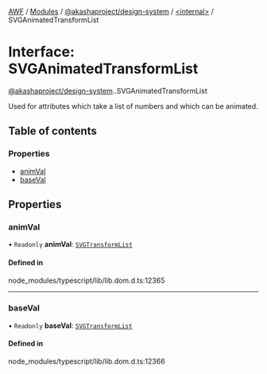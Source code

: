 [AWF](../README.md) / [Modules](../modules.md) / [@akashaproject/design-system](../modules/akashaproject_design_system.md) / [<internal\>](../modules/akashaproject_design_system._internal_.md) / SVGAnimatedTransformList

# Interface: SVGAnimatedTransformList

[@akashaproject/design-system](../modules/akashaproject_design_system.md).[<internal>](../modules/akashaproject_design_system._internal_.md).SVGAnimatedTransformList

Used for attributes which take a list of numbers and which can be animated.

## Table of contents

### Properties

- [animVal](akashaproject_design_system._internal_.SVGAnimatedTransformList.md#animval)
- [baseVal](akashaproject_design_system._internal_.SVGAnimatedTransformList.md#baseval)

## Properties

### animVal

• `Readonly` **animVal**: [`SVGTransformList`](../modules/akashaproject_design_system._internal_.md#svgtransformlist)

#### Defined in

node_modules/typescript/lib/lib.dom.d.ts:12365

___

### baseVal

• `Readonly` **baseVal**: [`SVGTransformList`](../modules/akashaproject_design_system._internal_.md#svgtransformlist)

#### Defined in

node_modules/typescript/lib/lib.dom.d.ts:12366
